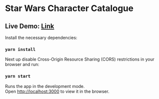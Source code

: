# Star Wars Character Catalogue

## Live Demo: [Link](https://pnkvch.github.io/star-wars-characters/)

Install the necessary dependencies:

### `yarn install`

Next up disable Cross-Origin Resource Sharing (CORS) restrictions in your browser and run:

### `yarn start`

Runs the app in the development mode.\
Open [http://localhost:3000](http://localhost:3000) to view it in the browser.
